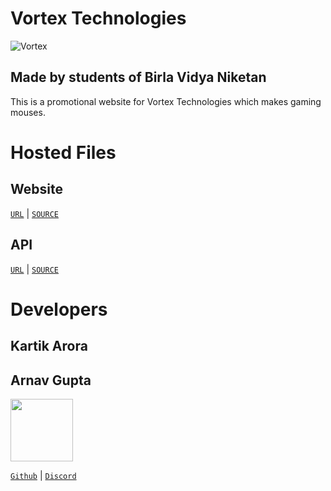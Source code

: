 
# Vortex Technologies
![Vortex](https://vortex-1.cashlycash.repl.co/static/media/Vortex2.08755f521a6b13f37452.png)

## Made by students of Birla Vidya Niketan

This is a promotional website for Vortex Technologies which makes gaming mouses.

# Hosted Files

## Website

[`URL`](https://vortex-1.cashlycash.repl.co/) | [`SOURCE`](https://replit.com/@CashlyCash/vortex-1#index.js)

## API

[`URL`](https://vortex-api.cashlycash.repl.co/) | [`SOURCE`](https://replit.com/@CashlyCash/vortex-api)

# Developers

## Kartik Arora

## Arnav Gupta
<img src="https://avatars.githubusercontent.com/u/104839480" width="100" height="100" />

[`Github`](https://github.com/ArnavGupta30) | [`Discord`](https://github.com/ArnavGupta30)
